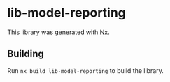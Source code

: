 # lib-model-reporting

This library was generated with [Nx](https://nx.dev).

## Building

Run `nx build lib-model-reporting` to build the library.
